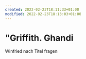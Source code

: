 ```yaml
---
created: 2022-02-23T18:11:33+01:00
modified: 2022-02-23T18:13:03+01:00
---
```


# "Griffith. Ghandi

Winfried nach Titel fragen
